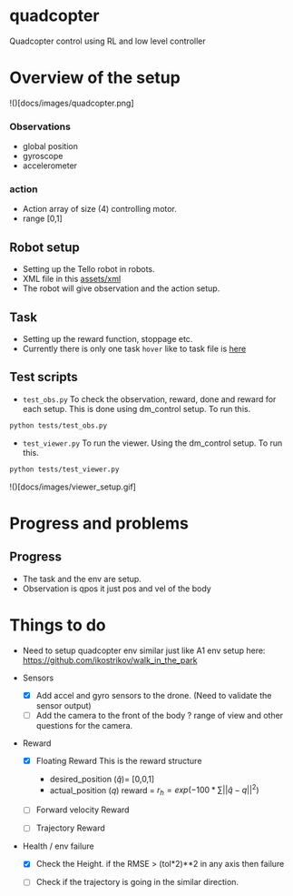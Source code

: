 # quadcopter
Quadcopter control using RL and low level controller



# Overview of the setup
!()[docs/images/quadcopter.png]

### Observations
- global position
- gyroscope
- accelerometer

### action
- Action array of size (4) controlling motor.
- range [0,1]

## Robot setup
- Setting up the Tello robot in robots.
- XML file in this [assets/xml](robots/assets/xml)
- The robot will give observation and the action setup.

## Task
- Setting up the reward function, stoppage etc. 
- Currently there is only one task `hover` like to task file is [here](tasks/hover.py)

## Test scripts
- `test_obs.py` To check the observation, reward, done and reward for each setup. This is done using dm_control setup. To run this.
``` bash
python tests/test_obs.py
```
- `test_viewer.py` To run the viewer. Using the dm_control setup. To run this.
``` bash
python tests/test_viewer.py
```
!()[docs/images/viewer_setup.gif]

# Progress and problems
## Progress
- The task and the env are setup.
- Observation is qpos it just pos and vel of the body

# Things to do

- Need to setup quadcopter env similar just like A1 env setup here: https://github.com/ikostrikov/walk_in_the_park

- Sensors
   - [x] Add accel and gyro sensors to the drone. (Need to validate the sensor output)
   - [ ] Add the camera to the front of the body ? range of view and other questions for the camera.

- Reward
   -[x] Floating Reward
      This is the reward structure
      - desired_position ($\hat{q}$)= [0,0,1]
      - actual_position ($q$)
      reward = $r_h = exp(-100 * \sum || \hat{q} - q||^2)$
   - [ ] Forward velocity Reward
   - [ ] Trajectory Reward


- Health / env failure
    - [x] Check the Height.
      if the RMSE > (tol*2)**2 in any axis then failure
    - [ ] Check if the trajectory is going in the similar direction.
    
